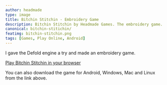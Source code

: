 ```yaml
---
author: headmade
type: image
title: Bitchin Stitchin - Embroidery Game
description: Bitchin Stitchin by Headmade Games. The embroidery game.
canonical: bitchin-stitichin/
featimg: bitchin-stitchin.png
tags: [Games, Play Online, Android]
---
```


I gave the Defold engine a try and made an embroidery game.

<div class="play_button">
  <a href="https://headmade.itch.io/bitchin-stitchin"><i class="fa fa-gamepad fa-1x"></i> Play Bitchin Stitchin in your browser</a>
</div>

You can also download the game for Android, Windows, Mac and Linux from the link above.
